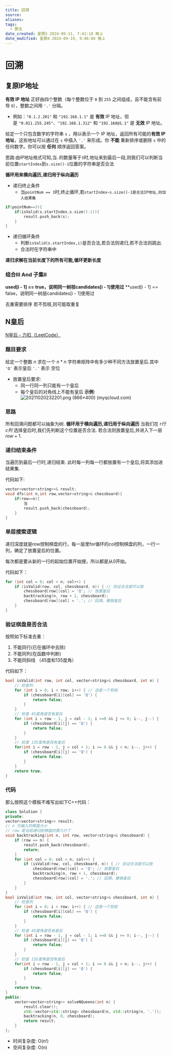 ```yaml
---
title: 回溯
source: 
aliases: 
tags:
  - 算法
date_created: 星期3 2024-09-11, 7:42:18 晚上
date_modified: 星期4 2024-09-19, 9:46:04 晚上
---
```


# 回溯
## 复原IP地址
**有效 IP 地址** 正好由四个整数（每个整数位于 `0` 到 `255` 之间组成，且不能含有前导 `0`），整数之间用 `'.'` 分隔。

- 例如：`"0.1.2.201"` 和 `"192.168.1.1"` 是 **有效** IP 地址，但是 `"0.011.255.245"`、`"192.168.1.312"` 和 `"192.168@1.1"` 是 **无效** IP 地址。

给定一个只包含数字的字符串 `s` ，用以表示一个 IP 地址，返回所有可能的**有效 IP 地址**，这些地址可以通过在 `s` 中插入 `'.'` 来形成。你 **不能** 重新排序或删除 `s` 中的任何数字。你可以按 **任何** 顺序返回答案。

思路:由IP地址格式可知,当`.`的数量等于`3`时,地址来到最后一段,则我们可以判断当前位置`startIndex`到`s.size()-1`位置的字符串是否合法

**循环用来横向遍历,递归用于纵向遍历**

- 递归终止条件
	- 当`pointNum == 3`时,终止循环,若`startIndex~s.size()-1是合法IP地址,则加入结果集`
```cpp
if(pointNum==3){
	if(isValid(s,startIndex,s.size()-1)){
		result.push_back(s);
	}
}
```
- 递归循环条件 
	- 判断`isValid(s.startIndex,i)`是否合法,若合法则递归,若不合法则跳出.
	- 合法时在字符串中

**递归求解在当前长度下的所有可能,循环更新长度**


### 组合Ⅲ And 子集Ⅱ
**used[i - 1] == true，说明同一树枝candidates[i - 1]使用过**
**used[i - 1] == false，说明同一树层candidates[i - 1]使用过

去重需要排序
若不剪枝,则可能取重复

## N皇后
[N皇后 - 力扣（LeetCode）](https://leetcode.cn/problems/n-queens/)
### 题目要求
给定一个整数 $n$ 求在一个 $n*n$ 字符串矩阵中有多少种不同方法放置皇后.其中 `'Q'` 表示皇后 `'.'` 表示 空位
- 放置皇后要求:
	- 同一行同一列只能有一个皇后
	- 每个皇后的对角线上不能有皇后
**示例:**
![20211020232201.png (866×400) (myqcloud.com)](https://code-thinking-1253855093.file.myqcloud.com/pics/20211020232201.png)

### 思路
所有回溯问题都可以抽象为树.
**循环用于横向遍历,递归用于纵向遍历**
当我们在 $r 行 c 列$ 选择皇后时,我们先判断这个位置是否合法. 若合法则放置皇后,并进入下一层 $row+1$.

### 递归结束条件
当遍历到最后一行时,递归结束.
此时每一列每一行都放置有一个皇后,将其添加进结果集.

代码如下:

```cpp
vector<vector<string>>& result;
void dfs(int n,int row,vector<string>& chessboard){
	if(row==n){
		当
		result.push_back(chessboard);
	}
}
```

### 单层搜索逻辑
递归深度就是row控制棋盘的行，每一层里for循环的col控制棋盘的列，一行一列，确定了放置皇后的位置。

每次都是要从新的一行的起始位置开始搜，所以都是从0开始。

代码如下：

```cpp
for (int col = 0; col < n; col++) {
    if (isValid(row, col, chessboard, n)) { // 验证合法就可以放
        chessboard[row][col] = 'Q'; // 放置皇后
        backtracking(n, row + 1, chessboard);
        chessboard[row][col] = '.'; // 回溯，撤销皇后
    }
}
```

### 验证棋盘是否合法

按照如下标准去重：

1. 不能同行(已在循环中去除)
2. 不能同列(在函数中判断)
3. 不能同斜线 （45度和135度角）

代码如下：
```cpp
bool isValid(int row, int col, vector<string>& chessboard, int n) {
    // 检查列
    for (int i = 0; i < row; i++) { // 这是一个剪枝
        if (chessboard[i][col] == 'Q') {
            return false;
        }
    }
    // 检查 45度角是否有皇后
    for (int i = row - 1, j = col - 1; i >=0 && j >= 0; i--, j--) {
        if (chessboard[i][j] == 'Q') {
            return false;
        }
    }
    // 检查 135度角是否有皇后
    for(int i = row - 1, j = col + 1; i >= 0 && j < n; i--, j++) {
        if (chessboard[i][j] == 'Q') {
            return false;
        }
    }
    return true;
}
```

### 代码
那么按照这个模板不难写出如下C++代码：
```cpp
class Solution {
private:
vector<vector<string>> result;
// n 为输入的棋盘大小
// row 是当前递归到棋盘的第几行了
void backtracking(int n, int row, vector<string>& chessboard) {
    if (row == n) {
        result.push_back(chessboard);
        return;
    }
    for (int col = 0; col < n; col++) {
        if (isValid(row, col, chessboard, n)) { // 验证合法就可以放
            chessboard[row][col] = 'Q'; // 放置皇后
            backtracking(n, row + 1, chessboard);
            chessboard[row][col] = '.'; // 回溯，撤销皇后
        }
    }
}
bool isValid(int row, int col, vector<string>& chessboard, int n) {
    // 检查列
    for (int i = 0; i < row; i++) { // 这是一个剪枝
        if (chessboard[i][col] == 'Q') {
            return false;
        }
    }
    // 检查 45度角是否有皇后
    for (int i = row - 1, j = col - 1; i >=0 && j >= 0; i--, j--) {
        if (chessboard[i][j] == 'Q') {
            return false;
        }
    }
    // 检查 135度角是否有皇后
    for(int i = row - 1, j = col + 1; i >= 0 && j < n; i--, j++) {
        if (chessboard[i][j] == 'Q') {
            return false;
        }
    }
    return true;
}
public:
    vector<vector<string>> solveNQueens(int n) {
        result.clear();
        std::vector<std::string> chessboard(n, std::string(n, '.'));
        backtracking(n, 0, chessboard);
        return result;
    }
};
```
- 时间复杂度: O(n!)
- 空间复杂度: O(n)